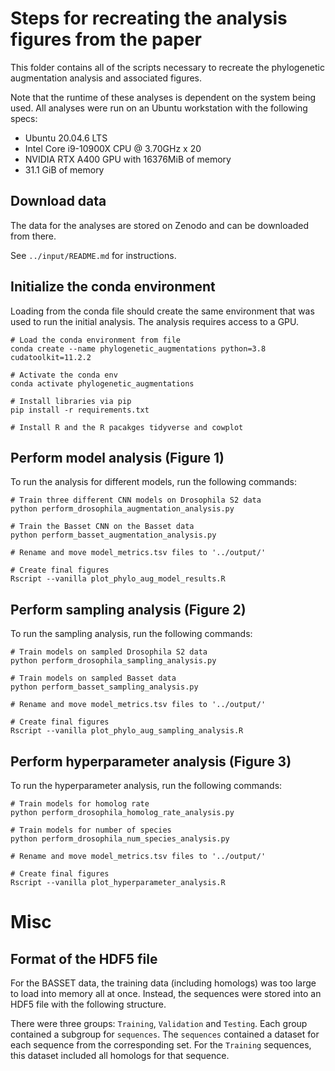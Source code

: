 # Steps for recreating the analysis figures from the paper

This folder contains all of the scripts necessary to recreate the phylogenetic augmentation analysis and associated figures.

Note that the runtime of these analyses is dependent on the system being used. All analyses were run on an Ubuntu workstation with the following specs:

* Ubuntu 20.04.6 LTS
* Intel Core i9-10900X CPU @ 3.70GHz x 20
* NVIDIA RTX A400 GPU with 16376MiB of memory
* 31.1 GiB of memory

## Download data
The data for the analyses are stored on Zenodo and can be downloaded from there.

See `../input/README.md` for instructions.

## Initialize the conda environment
Loading from the conda file should create the same environment that was used to run the initial analysis. The analysis requires access to a GPU.

```
# Load the conda environment from file
conda create --name phylogenetic_augmentations python=3.8 cudatoolkit=11.2.2

# Activate the conda env
conda activate phylogenetic_augmentations

# Install libraries via pip
pip install -r requirements.txt

# Install R and the R pacakges tidyverse and cowplot

```


## Perform model analysis (Figure 1)

To run the analysis for different models, run the following commands:

```
# Train three different CNN models on Drosophila S2 data
python perform_drosophila_augmentation_analysis.py

# Train the Basset CNN on the Basset data
python perform_basset_augmentation_analysis.py

# Rename and move model_metrics.tsv files to '../output/'

# Create final figures
Rscript --vanilla plot_phylo_aug_model_results.R
```

## Perform sampling analysis (Figure 2)

To run the sampling analysis, run the following commands:

```
# Train models on sampled Drosophila S2 data
python perform_drosophila_sampling_analysis.py

# Train models on sampled Basset data
python perform_basset_sampling_analysis.py

# Rename and move model_metrics.tsv files to '../output/'

# Create final figures
Rscript --vanilla plot_phylo_aug_sampling_analysis.R
```

## Perform hyperparameter analysis (Figure 3)

To run the hyperparameter analysis, run the following commands:

```
# Train models for homolog rate
python perform_drosophila_homolog_rate_analysis.py

# Train models for number of species
python perform_drosophila_num_species_analysis.py

# Rename and move model_metrics.tsv files to '../output/'

# Create final figures
Rscript --vanilla plot_hyperparameter_analysis.R
```

# Misc

## Format of the HDF5 file

For the BASSET data, the training data (including homologs) was too large to load into memory all at once. Instead, the sequences were stored into an HDF5 file with the following structure.

There were three groups: `Training`, `Validation` and `Testing`. Each group contained a subgroup for `sequences`.
The `sequences` contained a dataset for each sequence from the corresponding set. For the `Training` sequences, this dataset included all homologs for that sequence.
